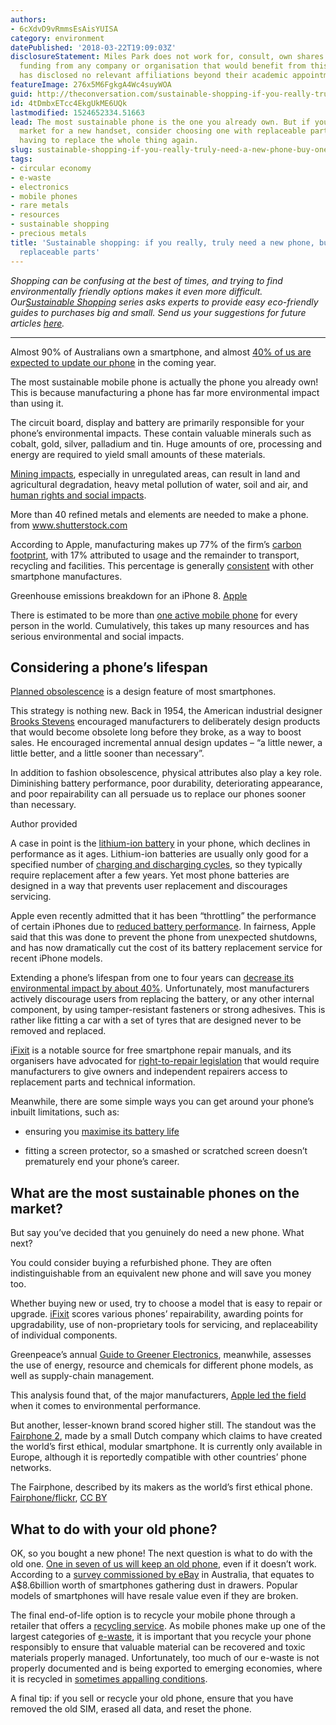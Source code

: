 ```yaml
---
authors:
- 6cXdvD9vRmmsEsAisYUISA
category: environment
datePublished: '2018-03-22T19:09:03Z'
disclosureStatement: Miles Park does not work for, consult, own shares in or receive
  funding from any company or organisation that would benefit from this article, and
  has disclosed no relevant affiliations beyond their academic appointment.
featureImage: 276x5M6FgkgA4Wc4suyWOA
guid: http://theconversation.com/sustainable-shopping-if-you-really-truly-need-a-new-phone-buy-one-with-replaceable-parts-93069
id: 4tDmbxETcc4EkgUkME6UQk
lastmodified: 1524652334.51663
lead: The most sustainable phone is the one you already own. But if you're in the
  market for a new handset, consider choosing one with replaceable parts to avoid
  having to replace the whole thing again.
slug: sustainable-shopping-if-you-really-truly-need-a-new-phone-buy-one-with-replaceable-parts
tags:
- circular economy
- e-waste
- electronics
- mobile phones
- rare metals
- resources
- sustainable shopping
- precious metals
title: 'Sustainable shopping: if you really, truly need a new phone, buy one with
  replaceable parts'
---
```

_Shopping can be confusing at the best of times, and trying to find environmentally friendly options makes it even more difficult. Our[Sustainable Shopping](https://theconversation.com/au/topics/sustainable-shopping-38407) series asks experts to provide easy eco-friendly guides to purchases big and small. Send us your suggestions for future articles [here](mailto:michael.hopkin@theconversation.edu.au)._

* * *

Almost 90% of Australians own a smartphone, and almost [40% of us are expected to update our phone](https://www2.deloitte.com/au/mobile-consumer-survey) in the coming year.

The most sustainable mobile phone is actually the phone you already own! This is because manufacturing a phone has far more environmental impact than using it.

The circuit board, display and battery are primarily responsible for your phone’s environmental impacts. These contain valuable minerals such as cobalt, gold, silver, palladium and tin. Huge amounts of ore, processing and energy are required to yield small amounts of these materials. 


[Mining impacts](https://www.greenpeace.de/sites/www.greenpeace.de/files/publications/20161109_oeko_resource_efficency_final_full-report.pdf), especially in unregulated areas, can result in land and agricultural degradation, heavy metal pollution of water, soil and air, and [human rights and social impacts](https://theconversation.com/au/topics/conflict-minerals-3718). 

More than 40 refined metals and elements are needed to make a phone. from www.shutterstock.com

According to Apple, manufacturing makes up 77% of the firm’s [carbon footprint](https://www.apple.com/au/environment/climate-change/), with 17% attributed to usage and the remainder to transport, recycling and facilities. This percentage is generally [consistent](https://www.greenpeace.de/sites/www.greenpeace.de/files/publications/20161109_oeko_resource_efficency_final_full-report.pdf) with other smartphone manufactures.

[](https://images.theconversation.com/files/211556/original/file-20180322-54881-1s2fp5w.png?ixlib=rb-1.1.0&q=45&auto=format&w=1000&fit=clip) Greenhouse emissions breakdown for an iPhone 8. [Apple](https://images.apple.com/environment/pdf/products/iphone/iPhone_8_PER_sept2017.pdf)

There is estimated to be more than [one active mobile phone](http://ewastemonitor.info/wp-content/uploads/2017/12/Global-E-waste-Monitor-2017-electronic-spreads_Executive_Summery_4_7.pdf) for every person in the world. Cumulatively, this takes up many resources and has serious environmental and social impacts.

## Considering a phone’s lifespan

[Planned obsolescence](http://www.bbc.com/future/story/20160612-heres-the-truth-about-the-planned-obsolescence-of-tech) is a design feature of most smartphones. 

This strategy is nothing new. Back in 1954, the American industrial designer [Brooks Stevens](https://mam.org/collection/archives/brooks/bio.php) encouraged manufacturers to deliberately design products that would become obsolete long before they broke, as a way to boost sales. He encouraged incremental annual design updates – “a little newer, a little better, and a little sooner than necessary”.

In addition to fashion obsolescence, physical attributes also play a key role. Diminishing battery performance, poor durability, deteriorating appearance, and poor repairability can all persuade us to replace our phones sooner than necessary.

[](https://images.theconversation.com/files/211557/original/file-20180322-54866-1isv4lm.png?ixlib=rb-1.1.0&q=45&auto=format&w=1000&fit=clip) Author provided

A case in point is the [lithium-ion battery](https://www.apple.com/au/batteries/why-lithium-ion) in your phone, which declines in performance as it ages. Lithium-ion batteries are usually only good for a specified number of [charging and discharging cycles](https://en.wikipedia.org/wiki/Lithium-ion_battery#Battery_life), so they typically require replacement after a few years. Yet most phone batteries are designed in a way that prevents user replacement and discourages servicing. 

Apple even recently admitted that it has been “throttling” the performance of certain iPhones due to [reduced battery performance](https://www.apple.com/au/iphone-battery-and-performance). In fairness, Apple said that this was done to prevent the phone from unexpected shutdowns, and has now dramatically cut the cost of its battery replacement service for recent iPhone models.

Extending a phone’s lifespan from one to four years can [decrease its environmental impact by about 40%](https://www.ieee.org/about/news/2013/22april_2013.html). Unfortunately, most manufacturers actively discourage users from replacing the battery, or any other internal component, by using tamper-resistant fasteners or strong adhesives. This is rather like fitting a car with a set of tyres that are designed never to be removed and replaced. 

[iFixit](https://www.ifixit.com) is a notable source for free smartphone repair manuals, and its organisers have advocated for [right-to-repair legislation](https://ifixit.org/blog/category/activism/) that would require manufacturers to give owners and independent repairers access to replacement parts and technical information.

Meanwhile, there are some simple ways you can get around your phone’s inbuilt limitations, such as:

  * ensuring you [maximise its battery life](https://theconversation.com/explainer-how-to-extend-your-phones-battery-life-80958)

  * fitting a screen protector, so a smashed or scratched screen doesn’t prematurely end your phone’s career. 





## What are the most sustainable phones on the market?

But say you’ve decided that you genuinely do need a new phone. What next? 

You could consider buying a refurbished phone. They are often indistinguishable from an equivalent new phone and will save you money too.

Whether buying new or used, try to choose a model that is easy to repair or upgrade. [iFixit](https://www.ifixit.com/smartphone-repairability?sort=score) scores various phones’ repairability, awarding points for upgradability, use of non-proprietary tools for servicing, and replaceability of individual components.

Greenpeace’s annual [Guide to Greener Electronics](http://www.greenpeace.org/usa/reports/greener-electronics-2017), meanwhile, assesses the use of energy, resource and chemicals for different phone models, as well as supply-chain management. 

This analysis found that, of the major manufacturers, [Apple led the field](https://www.greenpeace.org/usa/reports/greener-electronics-2017/#grades) when it comes to environmental performance. 

But another, lesser-known brand scored higher still. The standout was the [Fairphone 2](https://www.fairphone.com/en/), made by a small Dutch company which claims to have created the world’s first ethical, modular smartphone. It is currently only available in Europe, although it is reportedly compatible with other countries’ phone networks.

[](https://images.theconversation.com/files/210746/original/file-20180316-104663-s3ktar.jpg?ixlib=rb-1.1.0&q=45&auto=format&w=1000&fit=clip) The Fairphone, described by its makers as the world’s first ethical phone. [Fairphone/flickr](https://www.flickr.com/photos/fairphone/9800393576/in/photolist-fW2zz3-iQHL6c-8Bb3W9-afAVk2-oTWLk1-iQJmmY-iQLopU-8B7SF6-iQHJgk-afDDio-iQJkes-r6MHQ3-kwdgru-jFWx9T-afAR5M-9onDZG-afAYdv-afAZ4z-kwbbtt-afDHY9-kwdgME-afAUkp-9onLcE-oNq2qb-rm3FgN-gji2QX-rocvHV-9onUuJ-dWj3fe-dgv91X-BRDNah-kuLc4j-iQHJ8K-afAU1a-afAUcc-kxPCjg-jFYN4h-gjhR1Q-BRDQuY-afDLmN-afAYhg-Cgtsd5-kuJ8g4-kwbBbT-gkKQKu-afAU8R-zhw1pX-afDFQG-afDEQy-oQbo2x), [CC BY](http://creativecommons.org/licenses/by/4.0/)

## What to do with your old phone?

OK, so you bought a new phone! The next question is what to do with the old one. [One in seven of us will keep an old phone](https://www.mobilemuster.com.au/media/135343/mob_annualreport-2016-17final.pdf), even if it doesn’t work. According to a [survey commissioned by eBay](https://www2.deloitte.com/au/mobile-consumer-survey) in Australia, that equates to A$8.6billion worth of smartphones gathering dust in drawers. Popular models of smartphones will have resale value even if they are broken.

The final end-of-life option is to recycle your mobile phone through a retailer that offers a [recycling service](https://www.mobilemuster.com.au/recycling). As mobile phones make up one of the largest categories of [e-waste](http://ewastemonitor.info), it is important that you recycle your phone responsibly to ensure that valuable material can be recovered and toxic materials properly managed. Unfortunately, too much of our e-waste is not properly documented and is being exported to emerging economies, where it is recycled in [sometimes appalling conditions](https://theconversation.com/our-thirst-for-new-gadgets-has-created-a-vast-empire-of-electronic-waste-47678).

A final tip: if you sell or recycle your old phone, ensure that you have removed the old SIM, erased all data, and reset the phone.